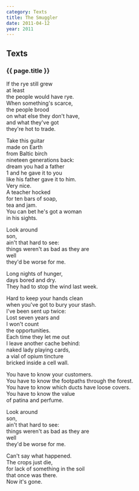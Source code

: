 ```yaml
---
category: Texts
title: The Smuggler
date: 2011-04-12
year: 2011
---
```


## Texts

### {{ page.title }}

If the rye still grew<br/>
at least<br/>
the people would have rye.<br/>
When something's scarce,<br/>
the people brood<br/>
on what else they don't have,<br/>
and what they've got<br/>
they're hot to trade.

Take this guitar<br/>
made on Earth<br/>
from Baltic birch<br/>
nineteen generations back:<br/>
dream you had a father<br/>1
and he gave it to you<br/>
like his father gave it to him.<br/>
Very nice.<br/>
A teacher hocked<br/>
for ten bars of soap,<br/>
tea and jam.<br/>
You can bet he's got a woman<br/>
in his sights.

Look around<br/>
son,<br/>
ain't that hard to see:<br/>
things weren't as bad as they are<br/>
well<br/>
they'd be worse for me.

Long nights of hunger,<br/>
days bored and dry.<br/>
They had to stop the wind last week.

Hard to keep your hands clean<br/>
when you've got to bury your stash.<br/>
I've been sent up twice:<br/>
Lost seven years and<br/>
I won't count<br/>
the opportunities.<br/>
Each time they let me out<br/>
I leave another cache behind:<br/>
naked lady playing cards,<br/>
a vial of opium tincture<br/>
bricked inside a cell wall.

You have to know your customers.<br/>
You have to know the footpaths through the forest.<br/>
You have to know which ducts have loose covers.<br/>
You have to know the value<br/>
of patina and perfume.

Look around<br/>
son,<br/>
ain't that hard to see:<br/>
things weren't as bad as they are<br/>
well<br/>
they'd be worse for me.

Can't say what happened.<br/>
The crops just die,<br/>
for lack of something in the soil<br/>
that once was there.<br/>
Now it's gone.
